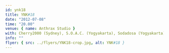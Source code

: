 ```yaml
---
id: ynk18
title: YNK#18
date: "2012-07-08"
time: "20.00"
venue: { name: Anthrax Studio }
with: Cherry2000 (Sydney), S.O.A.C. (Yogyakarta), Sodadosa (Yogyakarta), Cangkang Serigala & Contol-Z
info: ""
flyer: { src: ../flyers/YNK18-crop.jpg, alt: YNK#18 }
---
```

